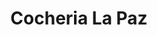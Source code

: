 ---
title: "Cocheria La Paz"
url: /general-san-martin/cocheria-la-paz/
shop: directores de funerarias
---